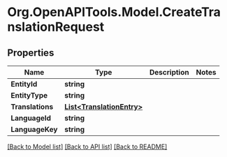 
# Org.OpenAPITools.Model.CreateTranslationRequest

## Properties

Name | Type | Description | Notes
------------ | ------------- | ------------- | -------------
**EntityId** | **string** |  | 
**EntityType** | **string** |  | 
**Translations** | [**List&lt;TranslationEntry&gt;**](TranslationEntry.md) |  | 
**LanguageId** | **string** |  | 
**LanguageKey** | **string** |  | 

[[Back to Model list]](../README.md#documentation-for-models)
[[Back to API list]](../README.md#documentation-for-api-endpoints)
[[Back to README]](../README.md)

